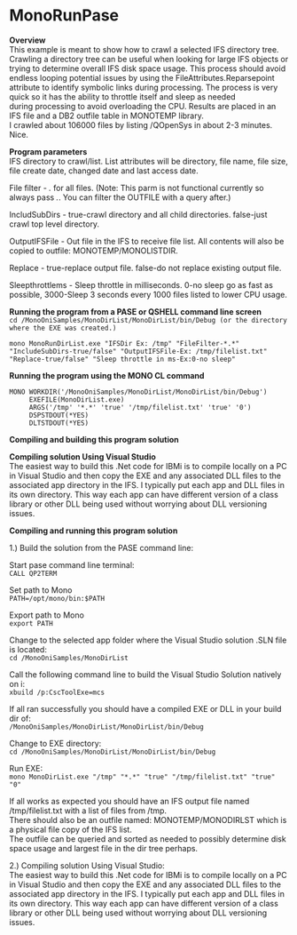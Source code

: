﻿# MonoRunPase

**Overview**<br>
This example is meant to show how to crawl a selected IFS directory tree.
Crawling a directory tree can be useful when looking for large IFS objects or trying 
to determine overall IFS disk space usage. This process should avoid endless looping
potential issues by using the FileAttributes.Reparsepoint attribute to identify symbolic 
links during processing.
The process is very quick so it has the ability to throttle itself and sleep as needed<br>
during processing to avoid overloading the CPU. Results are placed in an IFS file and a 
DB2 outfile table in MONOTEMP library.<br>
I crawled about 106000 files by listing /QOpenSys in about 2-3 minutes. Nice.<br>

**Program parameters**<br>
IFS directory to crawl/list. List attributes will be directory, file name, file size, file create date, changed date and last access date.<br>

File filter - *.* for all files. (Note: This parm is not functional currently so always pass *.*. You can filter the OUTFILE with a query after.)

IncludSubDirs - true-crawl directory and all child directories. false-just crawl top level directory.

OutputIFSFile - Out file in the IFS to receive file list. All contents will also be copied to outfile: MONOTEMP/MONOLISTDIR. 

Replace - true-replace output file. false-do not replace existing output file.

Sleepthrottlems - Sleep throttle in milliseconds. 0-no sleep go as fast as possible, 3000-Sleep 3 seconds every 1000 files listed to lower CPU usage.

**Running the program from a PASE or QSHELL command line screen**<br>
`cd /MonoOniSamples/MonoDirList/MonoDirList/bin/Debug (or the directory where the EXE was created.)`

`mono MonoRunDirList.exe "IFSDir Ex: /tmp" "FileFilter-*.*" "IncludeSubDirs-true/false" "OutputIFSFile-Ex: /tmp/filelist.txt" "Replace-true/false" "Sleep throttle in ms-Ex:0-no sleep"`

**Running the program using the MONO CL command**<br>
```
MONO WORKDIR('/MonoOniSamples/MonoDirList/MonoDirList/bin/Debug')   
     EXEFILE(MonoDirList.exe)                 
     ARGS('/tmp' '*.*' 'true' '/tmp/filelist.txt' 'true' '0')                              
     DSPSTDOUT(*YES)                             
     DLTSTDOUT(*YES)                             
```
**Compiling and building this program solution**<br>

**Compiling solution Using Visual Studio**<br>
The easiest way to build this .Net code for IBMi is to compile locally on a PC in Visual Studio
and then copy the EXE and any associated DLL files to the associated app directory in the IFS. 
I typically put each app and DLL files in its own directory. This way each app can have different
version of a class library or other DLL being used without worrying about DLL versioning issues.

**Compiling and running this program solution**<br>

1.) Build the solution from the PASE command line:

Start pase command line terminal:<br>
`CALL QP2TERM`

Set path to Mono<br>
`PATH=/opt/mono/bin:$PATH`

Export path to Mono<br>
`export PATH`

Change to the selected app folder where the Visual Studio solution .SLN file is located:<br>
`cd /MonoOniSamples/MonoDirList`

Call the following command line to build the Visual Studio Solution natively on i:<br>
`xbuild /p:CscToolExe=mcs`

If all ran successfully you should have a compiled EXE or DLL in your build dir of:<br>
`/MonoOniSamples/MonoDirList/MonoDirList/bin/Debug`

Change to EXE directory:<br>
`cd /MonoOniSamples/MonoDirList/MonoDirList/bin/Debug`

Run EXE:<br>
`mono MonoDirList.exe "/tmp" "*.*" "true" "/tmp/filelist.txt" "true" "0"`

If all works as expected you should have an IFS output file named /tmp/filelist.txt with a list of files from /tmp.<br>
There should also be an outfile named: MONOTEMP/MONODIRLST which is a physical file copy of the IFS list.<br>
The outfile can be queried and sorted as needed to possibly determine disk space usage and largest file in the dir tree perhaps.<br>

2.) Compiling solution Using Visual Studio:<br>
The easiest way to build this .Net code for IBMi is to compile locally on a PC in Visual Studio
and then copy the EXE and any associated DLL files to the associated app directory in the IFS. 
I typically put each app and DLL files in its own directory. This way each app can have different
version of a class library or other DLL being used without worrying about DLL versioning issues.
